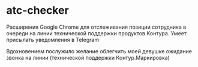 # atc-checker

Расширения Google Chrome для отслеживания позиции сотрудника в очереди на линии технической поддержки продуктов Контура. Умеет присылать уведомления в Telegram

Вдохновением послужило желание облегчить моей девушке ожидание звонка на линии (технической поддержки Контур.Маркировка)